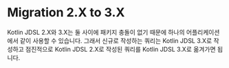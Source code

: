 # Migration 2.X to 3.X

Kotlin JDSL 2.X와 3.X는 둘 사이에 패키지 충돌이 없기 때문에 하나의 어플리케이션에서 같이 사용할 수 있습니다.
그래서 신규로 작성하는 쿼리는 Kotlin JDSL 3.X로 작성하고 점진적으로 Kotlin JDSL 2.X로 작성된 쿼리를 Kotlin JDSL 3.X로 옮겨가면 됩니다.
